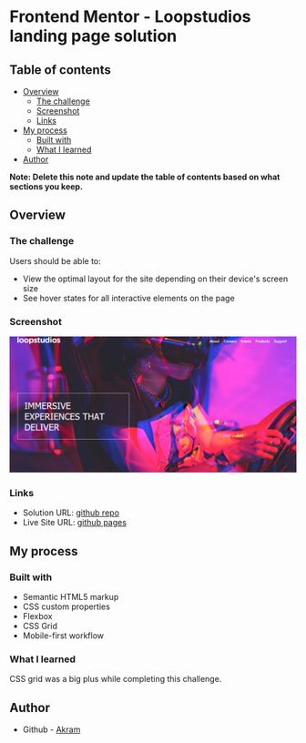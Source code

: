 # Frontend Mentor - Loopstudios landing page solution

## Table of contents

- [Overview](#overview)
  - [The challenge](#the-challenge)
  - [Screenshot](#screenshot)
  - [Links](#links)
- [My process](#my-process)
  - [Built with](#built-with)
  - [What I learned](#what-i-learned)
- [Author](#author)

**Note: Delete this note and update the table of contents based on what sections you keep.**

## Overview

### The challenge

Users should be able to:

- View the optimal layout for the site depending on their device's screen size
- See hover states for all interactive elements on the page

### Screenshot

<img src='images\Screenshot_1.png'>

### Links

- Solution URL: [github repo](https://github.com/Md-Akram/loopstudioLandingPage)
- Live Site URL: [github pages](https://md-akram.github.io/loopstudioLandingPage)

## My process

### Built with

- Semantic HTML5 markup
- CSS custom properties
- Flexbox
- CSS Grid
- Mobile-first workflow

### What I learned

CSS grid was a big plus while completing this challenge.

## Author

- Github - [Akram](https://github.com/md-akram)
